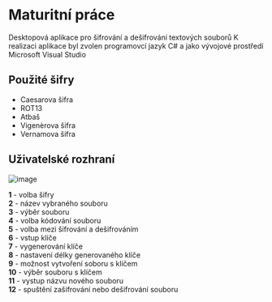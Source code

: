 # Maturitní práce
Desktopová aplikace pro šifrování a dešifrování textových souborů
K realizaci aplikace byl zvolen programovcí jazyk C# a jako vývojové prostředí Microsoft Visual Studio

## Použité šifry
- Caesarova šifra
- ROT13
- Atbaš
- Vigenèrova šifra
- Vernamova šifra

## Uživatelské rozhraní
![image](https://user-images.githubusercontent.com/116811486/198297853-ef0216a7-be6e-4ea4-bbb6-0306a417a705.png)

**1** - volba šifry <br>
**2** - název vybraného souboru <br>
**3** - výběr souboru <br>
**4** - volba kódování souboru <br> 
**5** - volba mezi šifrování a dešifrováním <br>
**6** - vstup klíče <br>
**7** - vygenerování klíče <br>
**8** - nastavení délky generovaného klíče <br>
**9** - možnost vytvoření soboru s klíčem <br>
**10** - výběr souboru s klíčem <br>
**11** - vystup názvu nového souboru <br>
**12** - spuštění zašifrování nebo dešifrování souboru <br>
